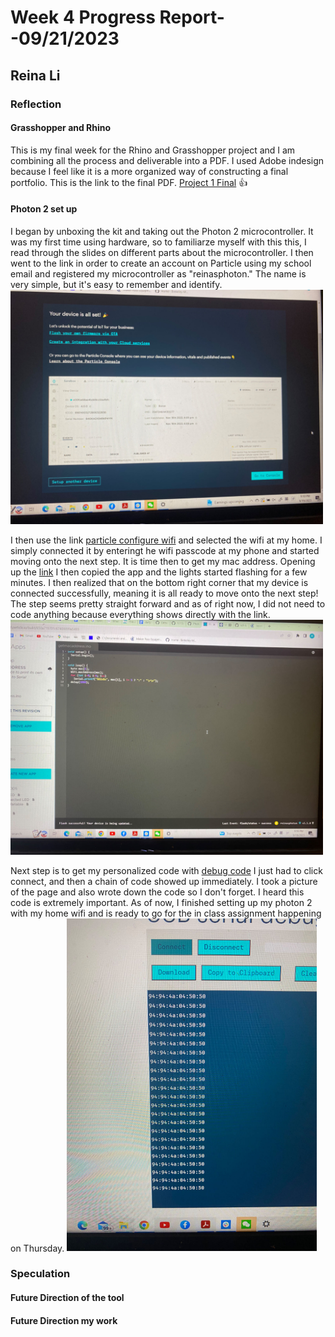 # Week 4 Progress Report- -09/21/2023

## Reina Li

### Reflection
#### Grasshopper and Rhino
This is my final week for the Rhino and Grasshopper project and I am combining all the process and deliverable into a PDF. I used Adobe indesign because I feel like it is a more organized way of constructing a final portfolio. This is the link to the final PDF.
[Project 1 Final](https://acrobat.adobe.com/id/urn:aaid:sc:va6c2:835eadca-a92e-4743-af68-fa0d4c4ea2b3) :+1:

#### Photon 2 set up
I began by unboxing the kit and taking out the Photon 2 microcontroller. It was my first time using hardware, so to familiarze myself with this this, I read through the slides on different parts about the microcontroller. I then went to the link in order to create an account on Particle using my school email and registered my microcontroller as "reinasphoton." The name is very simple, but it's easy to remember and identify.
 <img src="https://github.com/Berkeley-MDes/tdf-fa23-reinali/blob/main/weekly-reports/330344748926041316.jpg" alt="Alt Text" width="500">

I then use the link [particle configure wifi](https://docs.particle.io/tools/developer-tools/configure-wi-fi/) and selected the wifi at my home. I simply connected it by enteringt he wifi passcode at my phone and started moving onto the next step. 
It is time then to get my mac address. Opening up the [link](https://go.particle.io/shared_apps/6507d59801c67400099a4ce3) I then copied the app and the lights started flashing for a few minutes. I then realized that on the bottom right corner that my device is connected successfully, meaning it is all ready to move onto the next step! The step seems pretty straight forward and as of right now, I did not need to code anything because everything shows directly with the link. 
 <img src="https://github.com/Berkeley-MDes/tdf-fa23-reinali/blob/main/weekly-reports/sucess%20wifi.jpg" alt="Alt Text" width="500">

Next step is to get my personalized code with [debug code](https://docs.particle.io/tools/developer-tools/usb-serial/) I just had to click connect, and then a chain of code showed up immediately. I took a picture of the page and also wrote down the code so I don't forget. I heard this code is extremely important. As of now, I finished setting up my photon 2 with my home wifi and is ready to go for the in class assignment happening on Thursday. 
 <img src="https://github.com/Berkeley-MDes/tdf-fa23-reinali/blob/main/weekly-reports/private%20code.jpg" alt="Alt Text" width="400">


### Speculation
#### Future Direction of the tool

#### Future Direction my work
